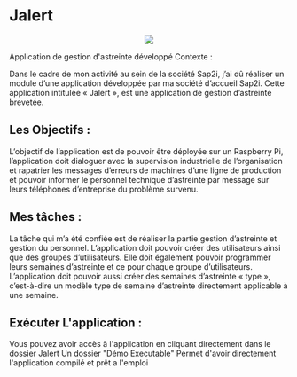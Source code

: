 # Jalert

<div style="text-align:center">
  <a href="http://codecombat.com/">
    <img src ="http://www.comete.com/files/stallergenes_site.jpg" />
  </a>
</div>

Application de gestion d'astreinte développé
Contexte : 

Dans le cadre de mon activité au sein de la société Sap2i, j’ai dû réaliser un module d’une application développée par ma société d’accueil Sap2i. Cette application intitulée « Jalert », est une application de gestion d’astreinte brevetée. 


## Les Objectifs :

L’objectif de l’application est de pouvoir être déployée sur un Raspberry Pi, l’application doit dialoguer avec la supervision industrielle de l’organisation et rapatrier les messages d’erreurs de machines d’une ligne de production et pouvoir informer le personnel technique d’astreinte par message sur leurs téléphones d’entreprise du problème survenu. 


## Mes tâches :

La tâche qui m’a été confiée est de réaliser la partie gestion d’astreinte et gestion du personnel. L’application doit pouvoir créer des utilisateurs ainsi que des groupes d’utilisateurs. Elle doit également pouvoir programmer leurs semaines d’astreinte et ce pour chaque groupe d’utilisateurs. L’application doit pouvoir aussi créer des semaines d’astreinte « type », c’est-à-dire un modèle type de semaine d’astreinte directement applicable à une semaine.

## Exécuter L'application :
Vous pouvez avoir accès à l'application en cliquant directement dans le dossier Jalert 
Un dossier "Démo Executable" Permet d'avoir directement l'application compilé et prêt a l'emploi
